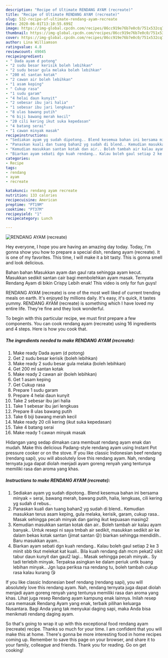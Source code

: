 ```yaml
---
description: "Recipe of Ultimate RENDANG AYAM (recreate)"
title: "Recipe of Ultimate RENDANG AYAM (recreate)"
slug: 532-recipe-of-ultimate-rendang-ayam-recreate
date: 2020-06-01T13:10:55.699Z
image: https://img-global.cpcdn.com/recipes/86cc919e76b7e0c0/751x532cq70/rendang-ayam-recreate-resipi-foto-utama.jpg
thumbnail: https://img-global.cpcdn.com/recipes/86cc919e76b7e0c0/751x532cq70/rendang-ayam-recreate-resipi-foto-utama.jpg
cover: https://img-global.cpcdn.com/recipes/86cc919e76b7e0c0/751x532cq70/rendang-ayam-recreate-resipi-foto-utama.jpg
author: Lina Williamson
ratingvalue: 4.8
reviewcount: 49045
recipeingredient:
- " Dada ayam d potong"
- "2 sudu besar kerisik boleh lebihkan"
- "2 sudu besar gula melaka boleh lebihkan"
- "200 ml santan kotak"
- "2 cawan air boleh lebihkan"
- "1 asam keping"
- " Cukup rasa"
- "1 sudu garam"
- "4 helai daun kunyit"
- "2 sebesar ibu jari halia"
- "1 sebesar ibu jari lengkuas"
- "8 ulas bawang putih"
- "6 biji bawang merah kecil"
- "20 cili kering ikut suka kepedasan"
- "4 batang serai"
- "1 cawan minyak masak"
recipeinstructions:
- "Sediakan ayam yg sudah dipotong.. Blend kesemua bahan ini bersama minyak = serai, bawang merah, bawang putih, halia, lengkuas, cili kering yg sudah d rebus.."
- "Panaskan kuali dan tuang bahan2 yg sudah di blend.. Kemudian masukkan terus asam keping, gula melaka, kerisik, garam, cukup rasa.. Masak sehingga pecah minyak dan garing ikut kepuasan masing2"
- "Kemudian masukkan santan kotak dan air.. Boleh tambah air kalau ayam banyak.. Untuk resepi ni saya tmbah air sedikit, masukkan sedikit air ke dalam bekas kotak santan (jimat santan 😜) biarkan sehingga mendidih.. Baru masukkan ayam.."
- "Biarkan ayam sebati dgn kuah rendang.. Kalau boleh gaul setiap 2 ke 3 minit sbb tkut melekat kat kuali.. Bila kuah rendang dah mcm pekat2 sikit tabur daun kunyit dan gaul2 lagi... Masak sehingga pecah minyak.. Sy tadi terlebih minyak. Terpaksa asingkan ke dalam periuk untk buang lebihan minyak.. Jgn lupa periksa rsa rendang tu, boleh tambah cukup rasa kalau kurang 😘"
categories:
- Recipe
tags:
- rendang
- ayam
- recreate

katakunci: rendang ayam recreate 
nutrition: 133 calories
recipecuisine: American
preptime: "PT19M"
cooktime: "PT37M"
recipeyield: "1"
recipecategory: Lunch

---
```



![RENDANG AYAM (recreate)](https://img-global.cpcdn.com/recipes/86cc919e76b7e0c0/751x532cq70/rendang-ayam-recreate-resipi-foto-utama.jpg)

Hey everyone, I hope you are having an amazing day today. Today, I'm gonna show you how to prepare a special dish, rendang ayam (recreate). It is one of my favorites. This time, I will make it a bit tasty. This is gonna smell and look delicious.

Bahan bahan Masukkan ayam dan gaul rata sehingga ayam kecut. Masukkan sedikit santan cair bagi membolehkan ayam masak. Ternyata Rendang Ayam di bikin Crispy Lebih enak! This video is only for fun guys!

RENDANG AYAM (recreate) is one of the most well liked of current trending meals on earth. It's enjoyed by millions daily. It's easy, it's quick, it tastes yummy. RENDANG AYAM (recreate) is something which I have loved my entire life. They're fine and they look wonderful.


To begin with this particular recipe, we must first prepare a few components. You can cook rendang ayam (recreate) using 16 ingredients and 4 steps. Here is how you cook that.

<!--inarticleads1-->

##### The ingredients needed to make RENDANG AYAM (recreate):

1. Make ready  Dada ayam (d potong)
1. Get 2 sudu besar kerisik (boleh lebihkan)
1. Make ready 2 sudu besar gula melaka (boleh lebihkan)
1. Get 200 ml santan kotak
1. Make ready 2 cawan air (boleh lebihkan)
1. Get 1 asam keping
1. Get  Cukup rasa
1. Prepare 1 sudu garam
1. Prepare 4 helai daun kunyit
1. Take 2 sebesar ibu jari halia
1. Take 1 sebesar ibu jari lengkuas
1. Prepare 8 ulas bawang putih
1. Take 6 biji bawang merah kecil
1. Make ready 20 cili kering (ikut suka kepedasan)
1. Take 4 batang serai
1. Make ready 1 cawan minyak masak


Hidangan yang sedap dimakan cara membuat rendang ayam enak dan mudah. Make this delicious Padang-style rendang ayam using Instant Pot pressure cooker or on the stove. If you like classic Indonesian beef rendang (rendang sapi), you will absolutely love this rendang ayam. Nah, rendang ternyata juga dapat diolah menjadi ayam goreng renyah yang tentunya memiliki rasa dan aroma yang khas. 

<!--inarticleads2-->

##### Instructions to make RENDANG AYAM (recreate):

1. Sediakan ayam yg sudah dipotong.. Blend kesemua bahan ini bersama minyak = serai, bawang merah, bawang putih, halia, lengkuas, cili kering yg sudah d rebus..
1. Panaskan kuali dan tuang bahan2 yg sudah di blend.. Kemudian masukkan terus asam keping, gula melaka, kerisik, garam, cukup rasa.. Masak sehingga pecah minyak dan garing ikut kepuasan masing2
1. Kemudian masukkan santan kotak dan air.. Boleh tambah air kalau ayam banyak.. Untuk resepi ni saya tmbah air sedikit, masukkan sedikit air ke dalam bekas kotak santan (jimat santan 😜) biarkan sehingga mendidih.. Baru masukkan ayam..
1. Biarkan ayam sebati dgn kuah rendang.. Kalau boleh gaul setiap 2 ke 3 minit sbb tkut melekat kat kuali.. Bila kuah rendang dah mcm pekat2 sikit tabur daun kunyit dan gaul2 lagi... Masak sehingga pecah minyak.. Sy tadi terlebih minyak. Terpaksa asingkan ke dalam periuk untk buang lebihan minyak.. Jgn lupa periksa rsa rendang tu, boleh tambah cukup rasa kalau kurang 😘


If you like classic Indonesian beef rendang (rendang sapi), you will absolutely love this rendang ayam. Nah, rendang ternyata juga dapat diolah menjadi ayam goreng renyah yang tentunya memiliki rasa dan aroma yang khas. Lihat juga resep Rendang ayam kampung enak lainnya. Inilah resep cara memasak Rendang Ayam yang enak, terbaik pilihan keluarga Nusantara. Bagi Anda yang tak menyukai daging sapi, maka Anda bisa menikmati rendang daging ayam. 

So that's going to wrap it up with this exceptional food rendang ayam (recreate) recipe. Thanks so much for your time. I am confident that you will make this at home. There's gonna be more interesting food in home recipes coming up. Remember to save this page on your browser, and share it to your family, colleague and friends. Thank you for reading. Go on get cooking!
